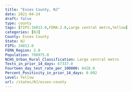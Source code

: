```yaml
---
title: "Essex County, NJ"
date: 2021-04-24
draft: false
type: county
tags: [FIPS:34013.0,FEMA:2.0,Large central metro,Yellow]
categories: [NJ]
County: Essex County
State: NJ
FIPS: 34013.0
FEMA_Region: 2.0
Population: 798975.0
NCHS_Urban_Rural_Classification: Large central metro
Tests_in_prior_14_days: 67337.0
Fourteen_day_test_rate_per_100000: 8428.0
Percent_Positivity_in_prior_14_days: 0.092
Level: Yellow
url: /states/NJ/essex-county
---
```



